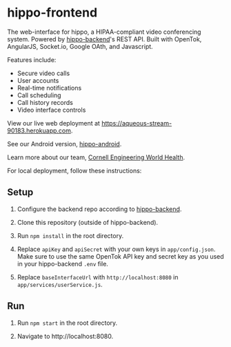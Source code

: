 # hippo-frontend

The web-interface for hippo, a HIPAA-compliant video conferencing system. Powered by [hippo-backend](https://github.com/Cornell-Engineering-World-Health/hippo-backend "hippo-backend")'s REST API. Built with OpenTok, AngularJS, Socket.io, Google OAth, and Javascript. 

Features include:
* Secure video calls
* User accounts
* Real-time notifications
* Call scheduling
* Call history records
* Video interface controls

View our live web deployment at https://aqueous-stream-90183.herokuapp.com.

See our Android version, [hippo-android](https://github.com/Cornell-Engineering-World-Health/hippo-android).

Learn more about our team, [Cornell Engineering World Health](https://ewh.engineering.cornell.edu/).

For local deployment, follow these instructions:

## Setup

1. Configure the backend repo according to [hippo-backend](https://github.com/Cornell-Engineering-World-Health/hippo-backend).

2. Clone this repository (outside of hippo-backend).

3. Run `npm install` in the root directory.

4. Replace `apiKey` and `apiSecret` with your own keys in `app/config.json`. Make sure to use the same OpenTok API key and secret key as you used in your hippo-backend `.env` file.

5. Replace `baseInterfaceUrl` with `http://localhost:8080` in `app/services/userService.js`.

## Run

1. Run `npm start` in the root directory.

2. Navigate to http://localhost:8080.
